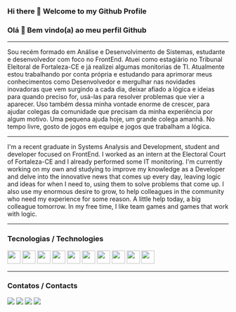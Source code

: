### Hi there 👋 Welcome to my Github Profile
### Olá 👋 Bem vindo(a) ao meu perfil Github

<hr/>

<p>Sou recém formado em Análise e Desenvolvimento de Sistemas, estudante e desenvolvedor com foco no FrontEnd. Atuei como estagiário no Tribunal Eleitoral de Fortaleza-CE e já realizei algumas monitorias de TI. Atualmente estou trabalhando por conta própria e estudando para aprimorar meus conhecimentos como Desenvolvedor e mergulhar nas novidades inovadoras que vem surgindo a cada dia, deixar afiado a lógica e ideias para quando preciso for, usá-las para resolver problemas que vier a aparecer. Uso também dessa minha vontade enorme de crescer, para ajudar colegas da comunidade que precisam da minha experiência por algum motivo. Uma pequena ajuda hoje, um grande colega amanhã. No tempo livre, gosto de jogos em equipe e jogos que trabalham a lógica.</p>

<hr />

<p>I'm a recent graduate in Systems Analysis and Development, student and developer focused on FrontEnd. I worked as an intern at the Electoral Court of Fortaleza-CE and I already performed some IT monitoring. I'm currently working on my own and studying to improve my knowledge as a Developer and delve into the innovative news that comes up every day, leaving logic and ideas for when I need to, using them to solve problems that come up. I also use my enormous desire to grow, to help colleagues in the community who need my experience for some reason. A little help today, a big colleague tomorrow. In my free time, I like team games and games that work with logic.</p>

<hr/>


### Tecnologias / Technologies

<div>
<img src="https://cdn.jsdelivr.net/gh/devicons/devicon/icons/typescript/typescript-plain.svg" width="30" height="30"/>
<img src="https://cdn.jsdelivr.net/gh/devicons/devicon/icons/react/react-original.svg" width="30" height="30"/>
<img src="https://cdn.jsdelivr.net/gh/devicons/devicon/icons/bootstrap/bootstrap-original.svg" width="30" height="30"/>
<img src="https://cdn.jsdelivr.net/gh/devicons/devicon/icons/jest/jest-plain.svg" width="30" height="30"/>
<img src="https://cdn.jsdelivr.net/gh/devicons/devicon/icons/postgresql/postgresql-original.svg" width="30" height="30"/>
<img src="https://cdn.jsdelivr.net/gh/devicons/devicon/icons/git/git-original.svg" width="30" height="30"/>
<img src="https://cdn.jsdelivr.net/gh/devicons/devicon/icons/csharp/csharp-line.svg" width="30" height="30"/>
<img src="https://cdn.jsdelivr.net/gh/devicons/devicon/icons/nodejs/nodejs-original.svg" width="30" height="30"/>
<img src="https://cdn.jsdelivr.net/gh/devicons/devicon/icons/heroku/heroku-original.svg" width="30" height="30"/>
<img src="https://cdn.jsdelivr.net/gh/devicons/devicon/icons/figma/figma-original.svg" width="30" height="30"/>
          
          
</div>

<hr />        
          
### Contatos / Contacts       

<div>
<a href="https://instagram.com/mascondes_soeu" target="_blank"><img src="https://img.shields.io/badge/-Instagram-%23E4405F?style=for-the-badge&logo=instagram&logoColor=white" target="_blank"></a>
<a href="https://www.twitter.tv/MarcondesFPro" target="_blank"><img src="https://img.shields.io/badge/Twitter-9146FF?style=for-the-badge&logo=twitter&logoColor=white" target="_blank"></a>
<a href = "mailto:contato@marcondessam@gmail.com"><img src="https://img.shields.io/badge/Gmail-D14836?style=for-the-badge&logo=gmail&logoColor=white" target="_blank"></a>
<a href="https://www.linkedin.com/in/https://www.linkedin.com/in/marcondes-%F0%9F%8F%B3%EF%B8%8F%E2%80%8D%F0%9F%8C%88-48aa231ab/" target="_blank"><img src="https://img.shields.io/badge/-LinkedIn-%230077B5?style=for-the-badge&logo=linkedin&logoColor=white" target="_blank"></a>   
</div>
